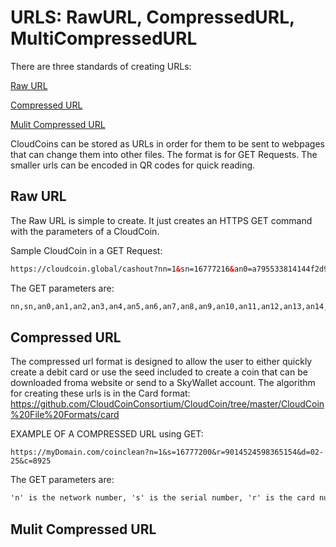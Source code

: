 # URLS: RawURL, CompressedURL, MultiCompressedURL

There are three standards of creating URLs:

[Raw URL](README.md#raw-url)

[Compressed URL](README.md#compressed-url)

[Mulit Compressed URL](README.md#multi-compressed-url)


CloudCoins can be stored as URLs in order for them to be sent to webpages that can change them into other files. 
The format is for GET Requests. The smaller urls can be encoded in QR codes for quick reading. 

## Raw URL

The Raw URL is simple to create. It just creates an HTTPS GET command with the parameters of a CloudCoin. 

Sample CloudCoin in a GET Request: 

```html
https://cloudcoin.global/cashout?nn=1&sn=16777216&an0=a795533814144f2d9f4e86bfc30f5760&an1=a795533814144f2d9f4e86bfc30f5760&an2=a795533814144f2d9f4e86bfc30f5760&an3=a795533814144f2d9f4e86bfc30f5760&an4=a795533814144f2d9f4e86bfc30f5760&an5=a795533814144f2d9f4e86bfc30f5760&an6=a795533814144f2d9f4e86bfc30f5760&an7=a795533814144f2d9f4e86bfc30f5760&an8=a795533814144f2d9f4e86bfc30f5760&an9=a795533814144f2d9f4e86bfc30f5760&an10=a795533814144f2d9f4e86bfc30f5760&an11=a795533814144f2d9f4e86bfc30f5760&an12=a795533814144f2d9f4e86bfc30f5760&an13=a795533814144f2d9f4e86bfc30f5760&an14=a795533814144f2d9f4e86bfc30f5760&an15=a795533814144f2d9f4e86bfc30f5760&an16=a795533814144f2d9f4e86bfc30f5760&an17=a795533814144f2d9f4e86bfc30f5760&an18=a795533814144f2d9f4e86bfc30f5760&an19=a795533814144f2d9f4e86bfc30f5760&an20=a795533814144f2d9f4e86bfc30f5760&an21=a795533814144f2d9f4e86bfc30f5760&an22=a795533814144f2d9f4e86bfc30f5760&an23=a795533814144f2d9f4e86bfc30f5760&an24=a795533814144f2d9f4e86bfc30f5760&ed=02-25&pown=uuuuuuuuuuuuuuuuuuuuuuuuu

```
The GET parameters are:
```html
nn,sn,an0,an1,an2,an3,an4,an5,an6,an7,an8,an9,an10,an11,an12,an13,an14,an15,an16,an17,an18,an19,an20,an21,an22,an23,an24,ed,pown
```
## Compressed URL

The compressed url format is designed to allow the user to either quickly create a debit card or use the seed included to create a coin that can be downloaded froma website or send to a SkyWallet account. The algorithm for creating these urls is in the Card format: 
https://github.com/CloudCoinConsortium/CloudCoin/tree/master/CloudCoin%20File%20Formats/card

EXAMPLE OF A COMPRESSED URL using GET:
```http
https://myDomain.com/coinclean?n=1&s=16777200&r=9014524598365154&d=02-25&c=8925
```
The GET parameters are:
```html
'n' is the network number, 's' is the serial number, 'r' is the card number, 'd' is the expiration date. 'c' is the CVV or PIN number. 
```

## Mulit Compressed URL

